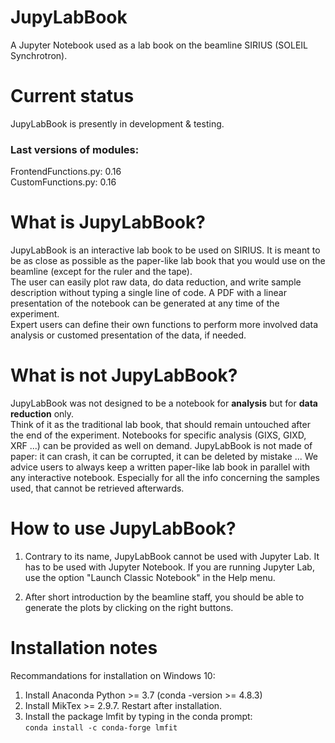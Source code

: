 # JupyLabBook
A Jupyter Notebook used as a lab book on the beamline SIRIUS (SOLEIL Synchrotron).

# Current status
JupyLabBook is presently in development & testing.  

### Last versions of modules:  
FrontendFunctions.py: 0.16  
CustomFunctions.py: 0.16  


# What is JupyLabBook?
JupyLabBook is an interactive lab book to be used on SIRIUS. It is meant to be as close as possible as the paper-like lab book that you would use on the beamline (except for the ruler and the tape).  
The user can easily plot raw data, do data reduction, and write sample description without typing a single line of code. A PDF with a linear presentation of the notebook can be generated at any time of the experiment.  
Expert users can define their own functions to perform more involved data analysis or customed presentation of the data, if needed.

# What is not JupyLabBook?
JupyLabBook was not designed to be a notebook for **analysis** but for **data reduction** only.  
Think of it as the traditional lab book, that should remain untouched after the end of the experiment. Notebooks for specific analysis (GIXS, GIXD, XRF ...) can be provided as well on demand.
JupyLabBook is not made of paper: it can crash, it can be corrupted, it can be deleted by mistake ... We advice users to always keep a written paper-like lab book in parallel with any interactive notebook. Especially for all the info concerning the samples used, that cannot be retrieved afterwards.

# How to use JupyLabBook?
1) Contrary to its name, JupyLabBook cannot be used with Jupyter Lab. It has to be used with Jupyter Notebook. If you are running Jupyter Lab, use the option "Launch Classic Notebook" in the Help menu.  

2) After short introduction by the beamline staff, you should be able to generate the plots by clicking on the right buttons.
 
# Installation notes
Recommandations for installation on Windows 10:
1) Install Anaconda Python >= 3.7 (conda -version >= 4.8.3)  
2) Install MikTex >= 2.9.7. Restart after installation.  
3) Install the package lmfit by typing in the conda prompt:  
```conda install -c conda-forge lmfit```



 
